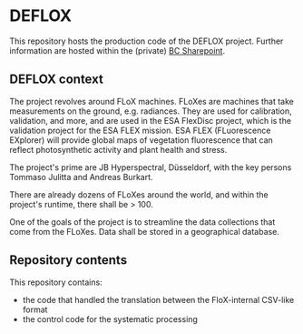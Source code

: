 # DEFLOX

This repository hosts the production code of the DEFLOX project.
Further information are hosted within the (private) [BC Sharepoint](https://brockmannconsult.sharepoint.com/sites/DEFLOX).

## DEFLOX context

The project revolves around FLoX machines. FLoXes are machines that take measurements on the ground, e.g. radiances.
They are used for calibration, validation, and more, and are used in the ESA FlexDisc project, which is the validation project for the ESA FLEX mission.
ESA FLEX (FLuorescence EXplorer) will provide global maps of vegetation fluorescence that can reflect photosynthetic activity and plant health and stress.

The project's prime are JB Hyperspectral, Düsseldorf, with the key persons Tommaso Julitta and Andreas Burkart.

There are already dozens of FLoXes around the world, and within the project's runtime, there shall be > 100.

One of the goals of the project is to streamline the data collections that come from the FLoXes. Data shall be stored in a geographical database.

## Repository contents

This repository contains:
- the code that handled the translation between the FloX-internal CSV-like format
- the control code for the systematic processing
